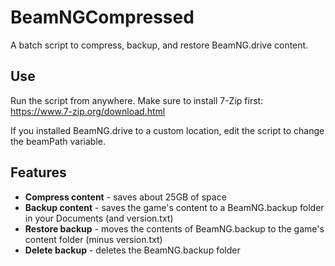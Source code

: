 # BeamNGCompressed
A batch script to compress, backup, and restore BeamNG.drive content.

## Use
Run the script from anywhere. Make sure to install 7-Zip first: https://www.7-zip.org/download.html

If you installed BeamNG.drive to a custom location, edit the script to change the beamPath variable.

## Features

- **Compress content** - saves about 25GB of space
- **Backup content** - saves the game's content to a BeamNG.backup folder in your Documents (and version.txt)
- **Restore backup** - moves the contents of BeamNG.backup to the game's content folder (minus version.txt)
- **Delete backup** - deletes the BeamNG.backup folder
